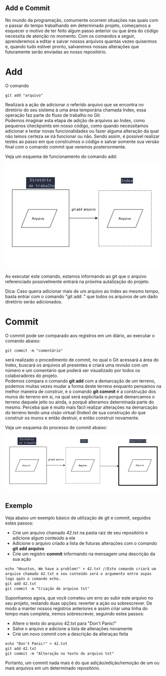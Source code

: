 ## Add e Commit

No mundo da programação, comumente ocorrem situações nas quais com o passar do tempo trabalhando em determinado projeto, começamos a esquecer o motivo de ter feito algum passo anterior ou que área do código necessita de atenção no momento. Com os comandos a seguir, aprenderemos a editar e salvar nossos arquivos quantas vezes quisermos e, quando tudo estiver pronto, salvaremos nossas alterações que futuramente serão enviadas ao nosso repositório.

# Add

O comando 
```
git add "arquivo"
```

Realizará a ação de adicionar o referido arquivo que se encontra no diretório do seu sistema à uma área temporária chamada Index, essa operação faz parte do fluxo de trabalho no Git.<br>
Podemos imaginar esta etapa de adição de arquivos ao Index, como pequenos checkpoints em nosso código, como quando necessitamos adicionar e testar novas funcionalidades ou fazer alguma alteração da qual não temos certeza se irá funcionar ou não. Sendo assim, é possível realizar testes ao passo em que construímos o código e salvar somente sua versão final com o comando commit que veremos posteriormente.<br>

Veja um esquema de funcionamento do comando add:

![gitadd](/images/gitadd.png)

Ao executar este comando, estamos informando ao git que o arquivo referenciado possivelmente entrará na próxima autalização do projeto.<br>

Dica: Caso queira adicionar mais de um arquivo ao Index ao mesmo tempo, basta entrar com o comando "git add ." que todos os arquivos de um dado diretório serão adicionados.

# Commit

O commit pode ser comparado aos registros em um diário, ao executar o comando abaixo:
```
git commit -m "comentário"
```

será realizado o procedimento de commit, no qual o Git acessará a área do Index, buscará os arquivos ali presentes e criará uma revisão com um número e um comentário que poderá ser visualizado por todos os colaboradores do projeto.<br>
Podemos compara o comando **git add** com a demarcação de um terreno, podemos muitas vezes mudar a forma deste terreno enquanto pensamos na melhor maneira de construir, e o comando **git commit** é a construção dos muros do terreno em si, na qual será explicitada o porquê demarcamos o terreno daquele jeito ou ainda, o porquê alteramos determinada parte do mesmo.
Perceba que é muito mais fácil realizar alterações na demarcação do terreno tendo uma visão virtual (Index) de sua construção do que construir os muros e então destruir, e então construir novamente.<br>

Veja um esquema do processo de commit abaixo:

![commithead](/images/head.png)




## Exemplo

Veja abaixo um exemplo básico de utilização de git e commit, seguidos estes passos:


- Crie um arquivo chamado 42.txt na pasta raiz de seu repositório e adicione algum conteúdo a ele
- Adicione o arquivo criado a lista de futuras alterações com o comando **git add arquivo**
- Crie um registro **commit** informando na mensagem uma descrição da sua ação

```
echo "Houston, We have a problem!" > 42.txt //Este comando criará um arquivo chamado 42.txt e seu conteúdo será o argumento entre aspas logo após o comando echo. 
git add 42.txt
git commit -m "Criação de arquivo txt"
```

Suponhamos agora, que você cometeu um erro ao subir este arquivo no seu projeto, restando duas opções: reverter a ação ou sobrescrever. 
De modo a manter nossos registros anteriores e assim criar uma linha do tempo mais completa, iremos sobrescrever, seguindo estes passos:

- Altere o texto do arquivo 42.txt para "Don't Panic!"
- Salve o arquivo e adicione a lista de alterações novamente
- Crie um novo commit com a descrição da alteraçao feita

```
echo "Don't Panic!" > 42.txt
git add 42.txt
git commit -m "Alteração no texto do arquivo txt"
```

Portanto, um commit nada mais é do que  adição/edição/remoção de um ou mais arquivos em um determinado repositório.




